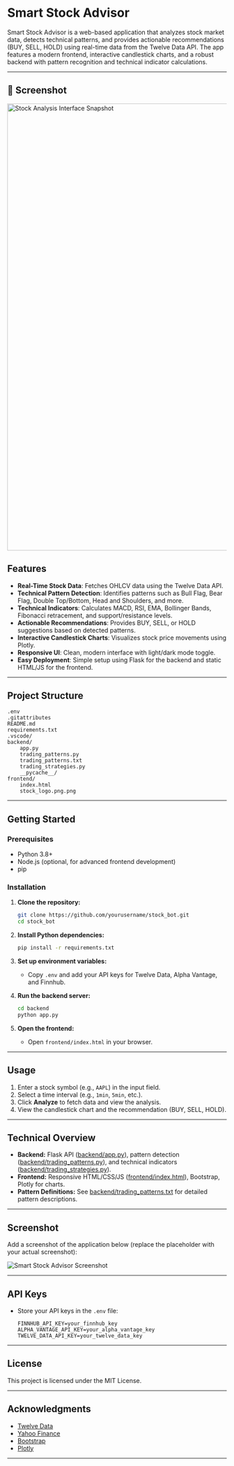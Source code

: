 # Smart Stock Advisor

Smart Stock Advisor is a web-based application that analyzes stock market data, detects technical patterns, and provides actionable recommendations (BUY, SELL, HOLD) using real-time data from the Twelve Data API. The app features a modern frontend, interactive candlestick charts, and a robust backend with pattern recognition and technical indicator calculations.

---
## 📸 Screenshot
<img width="1536" height="1024" alt="Stock Analysis Interface Snapshot" src="https://github.com/user-attachments/assets/cb7da0ca-44df-4685-9e68-507a2e1f55b3" />


## Features

- **Real-Time Stock Data**: Fetches OHLCV data using the Twelve Data API.
- **Technical Pattern Detection**: Identifies patterns such as Bull Flag, Bear Flag, Double Top/Bottom, Head and Shoulders, and more.
- **Technical Indicators**: Calculates MACD, RSI, EMA, Bollinger Bands, Fibonacci retracement, and support/resistance levels.
- **Actionable Recommendations**: Provides BUY, SELL, or HOLD suggestions based on detected patterns.
- **Interactive Candlestick Charts**: Visualizes stock price movements using Plotly.
- **Responsive UI**: Clean, modern interface with light/dark mode toggle.
- **Easy Deployment**: Simple setup using Flask for the backend and static HTML/JS for the frontend.

---

## Project Structure

```
.env
.gitattributes
README.md
requirements.txt
.vscode/
backend/
    app.py
    trading_patterns.py
    trading_patterns.txt
    trading_strategies.py
    __pycache__/
frontend/
    index.html
    stock_logo.png.png
```

---

## Getting Started

### Prerequisites

- Python 3.8+
- Node.js (optional, for advanced frontend development)
- pip

### Installation

1. **Clone the repository:**
   ```sh
   git clone https://github.com/yourusername/stock_bot.git
   cd stock_bot
   ```

2. **Install Python dependencies:**
   ```sh
   pip install -r requirements.txt
   ```

3. **Set up environment variables:**
   - Copy `.env` and add your API keys for Twelve Data, Alpha Vantage, and Finnhub.

4. **Run the backend server:**
   ```sh
   cd backend
   python app.py
   ```

5. **Open the frontend:**
   - Open `frontend/index.html` in your browser.

---

## Usage

1. Enter a stock symbol (e.g., `AAPL`) in the input field.
2. Select a time interval (e.g., `1min`, `5min`, etc.).
3. Click **Analyze** to fetch data and view the analysis.
4. View the candlestick chart and the recommendation (BUY, SELL, HOLD).

---

## Technical Overview

- **Backend:** Flask API ([backend/app.py](backend/app.py)), pattern detection ([backend/trading_patterns.py](backend/trading_patterns.py)), and technical indicators ([backend/trading_strategies.py](backend/trading_strategies.py)).
- **Frontend:** Responsive HTML/CSS/JS ([frontend/index.html](frontend/index.html)), Bootstrap, Plotly for charts.
- **Pattern Definitions:** See [backend/trading_patterns.txt](backend/trading_patterns.txt) for detailed pattern descriptions.

---

## Screenshot

Add a screenshot of the application below (replace the placeholder with your actual screenshot):

![Smart Stock Advisor Screenshot](frontend/screenshot.png)

---

## API Keys

- Store your API keys in the `.env` file:
  ```
  FINNHUB_API_KEY=your_finnhub_key
  ALPHA_VANTAGE_API_KEY=your_alpha_vantage_key
  TWELVE_DATA_API_KEY=your_twelve_data_key
  ```

---

## License

This project is licensed under the MIT License.

---

## Acknowledgments

- [Twelve Data](https://twelvedata.com/)
- [Yahoo Finance](https://finance.yahoo.com/)
- [Bootstrap](https://getbootstrap.com/)
- [Plotly](https://plotly.com/)

---

<!-- Remove sensitive information before sharing publicly -->
